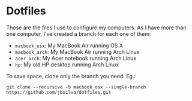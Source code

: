 # Dotfiles

Those are the files I use to configure my computers. As I have more than one
computer, I've created a branch for each one of them:

- `macbook_osx`: My MacBook Air running OS X
- `macbook_arch`: My MacBook Air running Arch Linux
- `acer_arch`: My Acer notebook running Arch Linux
- `hp`: My old HP desktop running Arch Linux


To save space, clone only the branch you need. Eg.:

    git clone --recursive -b macbook_osx --single-branch https://github.com/jbsilva/dotfiles.git
